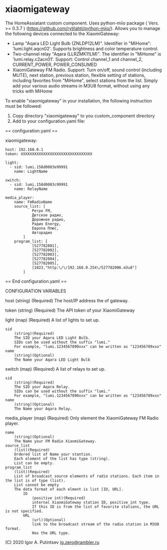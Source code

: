 # xiaomigateway
The HomeAssiatant custom component. Uses python-miio package ( Vers.  >= 0.3.7 ) (https://github.com/rytilahti/python-miio/).
Allows you to manage the following devices connected to the XiaomiGateway:
- Lamp "Aqara LED Light Bulb (ZNLDP12LM)". Identifier in "MiHome": 'lumi.light.aqcn02'.
  Supports brightness and color temperature control.
- Two-channel relay "Aqara (LLRZMK11LM)". The identifier in "MiHome" is 'lumi.relay.c2acn01'.
  Support: Control channel_1 and channel_2, CURRENT_POWER, POWER_CONSUMED
- XiaomiGateway FM Radio.
  Support: Turn on/off, sound control (including MUTE), next station, previous station,
  flexible setting of stations, including favorites from "MiHome", select stations from the list.
  Simply add your various audio streams in M3U8 format, without using any tricks with MiHome


To enable "xiaomigateway" in your installation, the following instruction must be followed:
1. Copy directory "xiaomigateway" to you custom_component directory
2. Add to your configuration.yaml file:

== configuration.yaml ==

xiaomigateway:

    host: 192.168.0.1
    token: XXXXXXXXXXXXXXXXXXXXXXXXXXXXXXXX
    
    light:
      - sid: lumi.158d0003e99991
        name: LightName
        
    switch:
      - sid: lumi.158d0003c99991
        name: RelayName
        
    media_player:
        name: FmRadioName
        source_list: [
                Ретро FM,
                Детское радио,
                Дорожное радио,
                Радио Energy,
                Европа Плюс,
                Авторадио
            ]
        program_list: [
                [527782001],
                [527782002],
                [527782003],
                [527782004],
                [527782005],
                [1023,"http:\/\/192.168.0.254\/527782006.m3u8"]
            ]
            
== End configuration.yaml ==

CONFIGURATION VARIABLES


host
    (string) (Required)
    The host/IP address the of gateway.
    
token
    (string) (Required)
    The API token of your XiaomiGateway
    
light
    (map) (Required)
    A list of lights to set up.

    sid
        (string)(Required)
        The SID your Aqara LED Light Bulb.
        SIDs can be used without the suffix "lumi."
        For example, "lumi.1234567890xxx" can be written as "123456789xxx"
    name
        (string)(Optional)
        The Name your Aqara LED Light Bulb
        
switch
    (map) (Required)
    A list of relays to set up.

    sid
        (string)(Required)
        The SID your Aqara Relay.
        SIDs can be used without the suffix "lumi."
        For example, "lumi.1234567890xxx" can be written as "123456789xxx"
    name
        (string)(Optional)
        The Name your Aqara Relay.
        
media_player
    (map) (Required)
    Only element the XiaomiGateway FM Radio player.

    name
        (string)(Optional)
        The Name your FM Radio XiaomiGateway.
    source_list
        (list)(Required)
        Ordered list of Name your stantion.
        Each element of the list has type (string).
        List can be empty.
    program_list
        (list)(Required)
        List of broadcast source elements of radio stations. Each item in the list is of type (list).
        List cannot be empty
        The data format of each elment is list [ID, URL].
            ID
                (positive int)(Required)
                internal XiaomiGateway station ID, positive_int type.
                If this ID is from the list of favorite stations, the URL is not specified.
            URL
                (url)(Optional)
                link to the broadcast stream of the radio station in M3U8 format.
                Has the URL type.

(C) 2020 Igor A. Putintsev  ig.zero@rambler.ru

